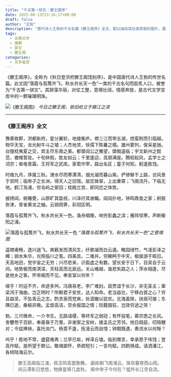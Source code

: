 ```yaml
---
title: "千古第一骈文：滕王阁序"
date: 2025-08-13T23:16:17+08:00
draft: false
author: "王勃"
description: "唐代诗人王勃的千古名篇《滕王阁序》全文，配以描绘其壮丽景致的图片，展现了“落霞与孤鹜齐飞，秋水共长天一色”的绝美意境。"
tags:
  - 古典文学
  - 唐朝
  - 骈文
  - 滕王阁
categories:
  - 文学鉴赏
---
```


《滕王阁序》，全称为《秋日登洪府滕王阁饯别序》，是中国唐代诗人王勃的传世名篇。此文因“落霞与孤鹜齐飞，秋水共长天一色”一类的千古名句而脍炙人口，被誉为“千古第一骈文”。其辞藻华丽，对仗工整，意境壮阔，情感奔放，是古代文学宝库中的一颗璀璨明珠。

![《滕王阁图》](hhttps://cms-emer-res.cctvnews.cctv.com/image/1025/process/bf499e6af4364f1e9130660a99acfb59.jpg)
*今日之滕王阁，依旧屹立于赣江之滨*

---

### **《滕王阁序》全文**

豫章故郡，洪都新府。星分翼轸，地接衡庐。襟三江而带五湖，控蛮荆而引瓯越。物华天宝，龙光射牛斗之墟；人杰地灵，徐孺下陈蕃之榻。雄州雾列，俊采星驰。台隍枕夷夏之交，宾主尽东南之美。都督阎公之雅望，棨戟遥临；宇文新州之懿范，襜帷暂驻。十旬休假，胜友如云；千里逢迎，高朋满座。腾蛟起凤，孟学士之词宗；紫电青霜，王将军之武库。家君作宰，路出名区；童子何知，躬逢胜饯。

时维九月，序属三秋。潦水尽而寒潭清，烟光凝而暮山紫。俨骖騑于上路，访风景于崇阿；临帝子之长洲，得天人之旧馆。层峦耸翠，上出重霄；飞阁流丹，下临无地。鹤汀凫渚，穷岛屿之萦回；桂殿兰宫，即冈峦之体势。

披绣闼，俯雕甍，山原旷其盈视，川泽纡其骇瞩。闾阎扑地，钟鸣鼎食之家；舸舰弥津，青雀黄龙之舳。云销雨霁，彩彻区明。

落霞与孤鹜齐飞，秋水共长天一色。渔舟唱晚，响穷彭蠡之滨；雁阵惊寒，声断衡阳之浦。

![落霞与孤鹜齐飞，秋水共长天一色](http://5b0988e595225.cdn.sohucs.com/images/20200223/8e2d2e051b74485785620dd4494f384f.jpeg)
*“落霞与孤鹜齐飞，秋水共长天一色”之意境图*

遥襟甫畅，逸兴遄飞。爽籁发而清风生，纤歌凝而白云遏。睢园绿竹，气凌彭泽之樽；邺水朱华，光照临川之笔。四美具，二难并。穷睇眄于中天，极娱游于暇日。天高地迥，觉宇宙之无穷；兴尽悲来，识盈虚之有数。望长安于日下，目吴会于云间。地势极而南溟深，天柱高而北辰远。关山难越，谁悲失路之人；萍水相逢，尽是他乡之客。怀帝阍而不见，奉宣室以何年？

嗟乎！时运不齐，命途多舛。冯唐易老，李广难封。屈贾谊于长沙，非无圣主；窜梁鸿于海曲，岂乏明时？所赖君子安贫，达人知命。老当益壮，宁移白首之心？穷且益坚，不坠青云之志。酌贪泉而觉爽，处涸辙以犹欢。北海虽赊，扶摇可接；东隅已逝，桑榆非晚。孟尝高洁，空余报国之情；阮籍猖狂，岂效穷途之哭！

勃，三尺微命，一介书生。无路请缨，等终军之弱冠；有怀投笔，慕宗悫之长风。舍簪笏于百龄，奉晨昏于万里。非谢家之宝树，接孟氏之芳邻。他日趋庭，叨陪鲤对；今兹捧袂，喜托龙门。杨意不逢，抚凌云而自惜；钟期既遇，奏流水以何惭？

呜乎！胜地不常，盛筵难再；兰亭已矣，梓泽丘墟。临别赠言，幸承恩于伟饯；登高作赋，是所望于群公。敢竭鄙怀，恭疏短引；一言均赋，四韵俱成。请洒潘江，各倾陆海云尔。

> 滕王高阁临江渚，佩玉鸣鸾罢歌舞。
> 画栋朝飞南浦云，珠帘暮卷西山雨。
> 闲云潭影日悠悠，物换星移几度秋。
> 阁中帝子今何在？槛外长江空自流。